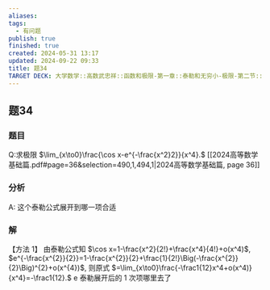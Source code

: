 ```yaml
---
aliases: 
tags:
  - 有问题
publish: true
finished: true
created: 2024-05-31 13:17
updated: 2024-09-22 09:33
title: 题34
TARGET DECK: 大学数学::高数武忠祥::函数和极限-第一章::泰勒和无穷小-极限-第二节::例题第1章第2节::题34
---
```

## 题34
### 题目
Q:求极限 $\lim_{x\to0}\frac{\cos x-e^{-\frac{x^2}2}}{x^4}.$
[[2024高等数学基础篇.pdf#page=36&selection=490,1,494,1|2024高等数学基础篇, page 36]]
### 分析
A: 这个泰勒公式展开到哪一项合适
### 解
【方法 1】 由泰勒公式知 $\cos x=1-\frac{x^2}{2!}+\frac{x^4}{4!}+o(x^4)$,
$e^{-\frac{x^{2}}{2}}=1-\frac{x^{2}}{2}+\frac{1}{2!}\Big(-\frac{x^{2}}{2}\Big)^{2}+o(x^{4})$,
则原式 $=\lim_{x\to0}\frac{-\frac1{12}x^4+o(x^4)}{x^4}=-\frac1{12}.$
e 泰勒展开后的 1 次项哪里去了
<!--ID: 1726998011837-->
